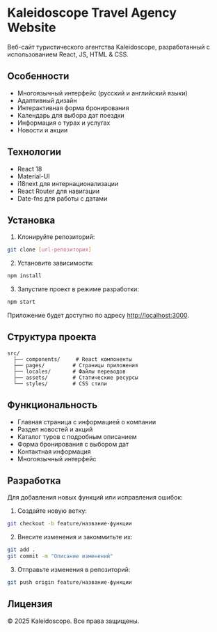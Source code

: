 # Kaleidoscope Travel Agency Website

Веб-сайт туристического агентства Kaleidoscope, разработанный с использованием React, JS, HTML & CSS.

## Особенности

- Многоязычный интерфейс (русский и английский языки)
- Адаптивный дизайн
- Интерактивная форма бронирования
- Календарь для выбора дат поездки
- Информация о турах и услугах
- Новости и акции

## Технологии

- React 18
- Material-UI
- i18next для интернационализации
- React Router для навигации
- Date-fns для работы с датами

## Установка

1. Клонируйте репозиторий:
```bash
git clone [url-репозитория]
```

2. Установите зависимости:
```bash
npm install
```

3. Запустите проект в режиме разработки:
```bash
npm start
```

Приложение будет доступно по адресу [http://localhost:3000](http://localhost:3000).

## Структура проекта

```
src/
  ├── components/     # React компоненты
  ├── pages/         # Страницы приложения
  ├── locales/       # Файлы переводов
  ├── assets/        # Статические ресурсы
  └── styles/        # CSS стили
```

## Функциональность

- Главная страница с информацией о компании
- Раздел новостей и акций
- Каталог туров с подробным описанием
- Форма бронирования с выбором дат
- Контактная информация
- Многоязычный интерфейс

## Разработка

Для добавления новых функций или исправления ошибок:

1. Создайте новую ветку:
```bash
git checkout -b feature/название-функции
```

2. Внесите изменения и закоммитьте их:
```bash
git add .
git commit -m "Описание изменений"
```

3. Отправьте изменения в репозиторий:
```bash
git push origin feature/название-функции
```

## Лицензия

© 2025 Kaleidoscope. Все права защищены.
